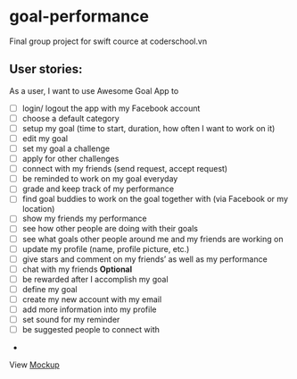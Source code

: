 # goal-performance
Final group project for swift cource at coderschool.vn 
## User stories:
As a user, I want to use Awesome Goal App to

- [ ] login/ logout the app with my Facebook account
- [ ] choose a default category
- [ ] setup my goal (time to start, duration, how often I want to work on it)
- [ ] edit my goal
- [ ] set my goal a challenge
- [ ] apply for other challenges
- [ ] connect with my friends (send request, accept request)
- [ ] be reminded to work on my goal everyday
- [ ] grade and keep track of my performance 
- [ ] find goal buddies to work on the goal together with (via Facebook or my location)
- [ ] show my friends my performance 
- [ ] see how other people are doing with their goals
- [ ] see what goals other people around me and my friends are working on
- [ ] update my profile (name, profile picture, etc.)
- [ ] give stars and comment on my friends’ as well as my performance
- [ ] chat with my friends
**Optional** 
- [ ] be rewarded after I accomplish my goal
- [ ] define my goal
- [ ] create my new account with my email
- [ ] add more information into my profile
- [ ] set sound for my reminder
- [ ] be suggested people to connect with
- 

View [Mockup](https://projects.invisionapp.com/d/main#/console/8322483/178221336/preview)
